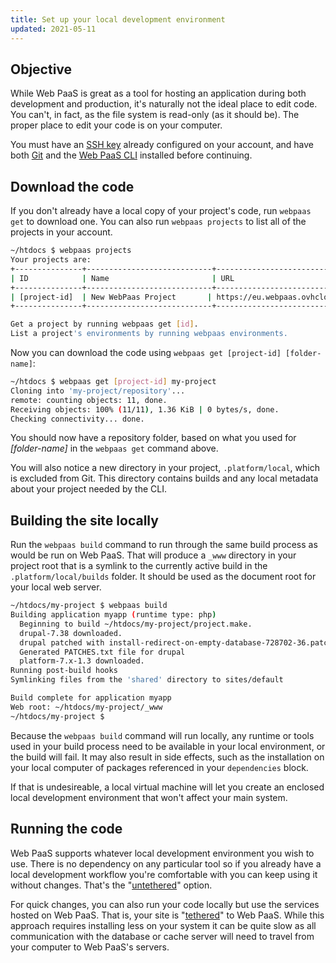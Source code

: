 ```yaml
---
title: Set up your local development environment
updated: 2021-05-11
---
```


## Objective  

While Web PaaS is great as a tool for hosting an application during both development and production, it's naturally not the ideal place to edit code.  You can't, in fact, as the file system is read-only (as it should be). The proper place to edit your code is on your computer.

You must have an [SSH key](/pages/web_cloud/web_paas_powered_by_platform_sh/development/development-tools#ssh) already configured on your account, and have both [Git](/pages/web_cloud/web_paas_powered_by_platform_sh/development/development-tools#git) and the [Web PaaS CLI](/pages/web_cloud/web_paas_powered_by_platform_sh/development/development-cli) installed before continuing.

## Download the code

If you don't already have a local copy of your project's code, run `webpaas get` to download one. You can also run `webpaas projects` to list all of the projects in your account.

```bash
~/htdocs $ webpaas projects
Your projects are:
+---------------+----------------------------+------------------------------------------------+
| ID            | Name                       | URL                                            |
+---------------+----------------------------+------------------------------------------------+
| [project-id]  | New WebPaas Project       | https://eu.webpaas.ovhcloud.com/#/projects/[project-id] |
+---------------+----------------------------+------------------------------------------------+

Get a project by running webpaas get [id].
List a project's environments by running webpaas environments.
```

Now you can download the code using `webpaas get [project-id] [folder-name]`:

```bash
~/htdocs $ webpaas get [project-id] my-project
Cloning into 'my-project/repository'...
remote: counting objects: 11, done.
Receiving objects: 100% (11/11), 1.36 KiB | 0 bytes/s, done.
Checking connectivity... done.
```

You should now have a repository folder, based on what you used for *[folder-name]* in the `webpaas get` command above.

You will also notice a new directory in your project, `.platform/local`, which is excluded from Git.  This directory contains builds and any local metadata about your project needed by the CLI.

## Building the site locally

Run the `webpaas build` command to run through the same build process as would be run on Web PaaS.  That will produce a `_www` directory in your project root that is a symlink to the currently active build in the `.platform/local/builds` folder. It should be used as the document root for your local web server.

```bash
~/htdocs/my-project $ webpaas build
Building application myapp (runtime type: php)
  Beginning to build ~/htdocs/my-project/project.make.
  drupal-7.38 downloaded.
  drupal patched with install-redirect-on-empty-database-728702-36.patch.
  Generated PATCHES.txt file for drupal
  platform-7.x-1.3 downloaded.
Running post-build hooks
Symlinking files from the 'shared' directory to sites/default

Build complete for application myapp
Web root: ~/htdocs/my-project/_www
~/htdocs/my-project $
```

Because the `webpaas build` command will run locally, any runtime or tools used in your build process need to be available in your local environment, or the build will fail.  It may also result in side effects, such as the installation on your local computer of packages referenced in your `dependencies` block.

If that is undesireable, a local virtual machine will let you create an enclosed local development environment that won't affect your main system.

## Running the code

Web PaaS supports whatever local development environment you wish to use.  There is no dependency on any particular tool so if you already have a local development workflow you're comfortable with you can keep using it without changes.  That's the "[untethered](/pages/web_cloud/web_paas_powered_by_platform_sh/development/development-local/untethered)" option.

For quick changes, you can also run your code locally but use the services hosted on Web PaaS.  That is, your site is "[tethered](/pages/web_cloud/web_paas_powered_by_platform_sh/development/development-local/tethered)" to Web PaaS.  While this approach requires installing less on your system it can be quite slow as all communication with the database or cache server will need to travel from your computer to Web PaaS's servers.

